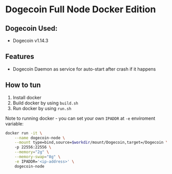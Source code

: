 # Dogecoin Full Node Docker Edition

## Dogecoin Used:
- Dogecoin v1.14.3

## Features
- Dogecoin Daemon as service for auto-start after crash if it happens


## How to tun

1. Install docker
2. Build docker by using `build.sh`
3. Run docker by using `run.sh`

Note to running docker - you can set your own `IPADDR` at `-e` enviroment variable:

```bash
docker run -it \
    --name dogecoin-node \
    --mount type=bind,source=$workdir/mount/Dogecoin,target=/Dogecoin \ # choose your own mount directory
    -p 22556:22556 \
    --memory="2g" \
    --memory-swap="8g" \
    -e IPADDR='<ip-address>' \
    dogecoin-node
```
